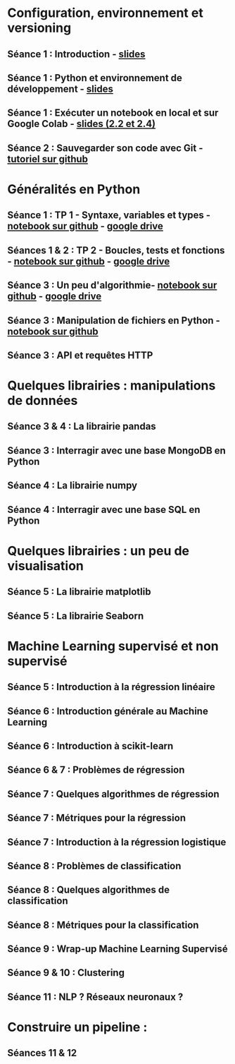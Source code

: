 

# Configuration, environnement et versioning 
## Séance 1 : Introduction - [slides](https://selimmmm.github.io/hetic_m1_csb_public/introduction_m1_csb.pdf)
## Séance 1 : Python et environnement de développement - [slides](https://selimmmm.github.io/hetic_m1_csb_public/01_python_et_env.pdf)
## Séance 1 : Exécuter un notebook en local et sur Google Colab - [slides (2.2 et 2.4)](https://selimmmm.github.io/hetic_m1_csb_public/01_python_et_env.pdf)
## Séance 2 : Sauvegarder son code avec Git - [tutoriel sur github](https://github.com/Selimmmm/git_step_by_step)
    
# Généralités en Python
## Séance 1 : TP 1 - Syntaxe, variables et types - [notebook sur github](https://github.com/Selimmmm/hetic_m1_csb_public/blob/master/01_tp_1_syntaxe_variables_et_types.ipynb) - [google drive](https://drive.google.com/file/d/1Wkw512A1BNszYuL1rhJB0r1gF3TC9cUt/view?usp=sharing)
## Séances 1 & 2 : TP 2 - Boucles, tests et fonctions - [notebook sur github](https://github.com/Selimmmm/hetic_m1_csb_public/blob/master/01_tp_2_test_boucle_fonction.ipynb) - [google drive](https://drive.google.com/file/d/1ic1oP8GuopuOrP3l-SJroT2XVO6JViBT/view?usp=sharing)
## Séance 3 : Un peu d'algorithmie-  [notebook sur github](https://github.com/Selimmmm/hetic_m1_csb_public/blob/master/03_tp_3_algorithmie.ipynb) - [google drive](https://drive.google.com/file/d/12SJoAOVDA4FaaKZrnoEFpR6QcaNjuZTy/view?usp=sharing)
## Séance 3 : Manipulation de fichiers en Python - [notebook sur github](https://github.com/Selimmmm/hetic_m1_csb_public/blob/master/03_tp_4_files.ipynb)
## Séance 3 : API et requêtes HTTP
   
# Quelques librairies : manipulations de données
## Séance 3 & 4 : La librairie pandas
## Séance 3 : Interragir avec une base MongoDB en Python
## Séance 4 : La librairie numpy
## Séance 4 : Interragir avec une base SQL en Python
        
# Quelques librairies : un peu de visualisation
## Séance 5 : La librairie matplotlib
## Séance 5 : La librairie Seaborn

    

# Machine Learning supervisé et non supervisé
## Séance 5 : Introduction à la régression linéaire
## Séance 6 : Introduction générale au Machine Learning
## Séance 6 : Introduction à scikit-learn
## Séance 6 & 7 : Problèmes de régression
## Séance 7 : Quelques algorithmes de régression
## Séance 7 : Métriques pour la régression
## Séance 7 : Introduction à la régression logistique
## Séance 8 : Problèmes de classification
## Séance 8 : Quelques algorithmes de classification
## Séance 8 : Métriques pour la classification
## Séance 9 : Wrap-up Machine Learning Supervisé
## Séance 9 & 10 : Clustering
## Séance 11 : NLP ? Réseaux neuronaux ? 
    
# Construire un pipeline :
## Séances 11 & 12 
